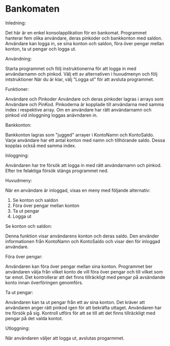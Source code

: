 # Bankomaten

Inledning:

Det här är en enkel konsolapplikation för en bankomat. Programmet hanterar fem olika användare, deras pinkoder och bankkonton med saldon. Användare kan logga in, se sina konton och saldon, föra över pengar mellan konton, ta ut pengar och logga ut.

Användning:

Starta programmet och följ instruktionerna för att logga in med användarnamn och pinkod.
Välj ett av alternativen i huvudmenyn och följ intstruktioner
När du är klar, välj "Logga ut" för att avsluta programmet.

Funktioner:

Användare och Pinkoder
Användare och deras pinkoder lagras i arrays som Användare och PinKod. Pinkoderna är kopplade till användarna med samma index i respektive array. Om en användare har rätt användarnamn och pinkod vid inloggning loggas anävndaren in.

Bankkonton:

Bankkonton lagras som "jugged" arrayer i KontoNamn och KontoSaldo. Varje användare har ett antal konton med namn och tillhörande saldo. Dessa kopplas också med samma index.

Inloggning:

Användaren har tre försök att logga in med rätt användarnamn och pinkod. Efter tre felaktiga försök stängs programmet ned.

Huvudmeny:

När en användare är inloggad, visas en meny med följande alternativ:

1. Se konton och saldon
2. Föra över pengar mellan konton
3. Ta ut pengar
4. Logga ut

Se konton och saldon:

Denna funktion visar användarens konton och deras saldo. Den använder informationen från KontoNamn och KontoSaldo och visar den för inloggad användare.

Föra över pengar:

Användaren kan föra över pengar mellan sina konton. Programmet ber användaren välja från vilket konto de vill föra över pengar och till vilket som tar emot. Det kontrollerar att det finns tillräckligt med pengar på avsändande konto innan överföringen genomförs.

Ta ut pengar:

Användaren kan ta ut pengar från ett av sina konton. Det kräver att användaren anger rätt pinkod igen för att bekräfta uttaget. Användaren har tre försök på sig. Kontroll utförs för att se till att det finns tillräckligt med pengar på det valda kontot.

Utloggning:

När användaren väljer att logga ut, avslutas progarmmet.
